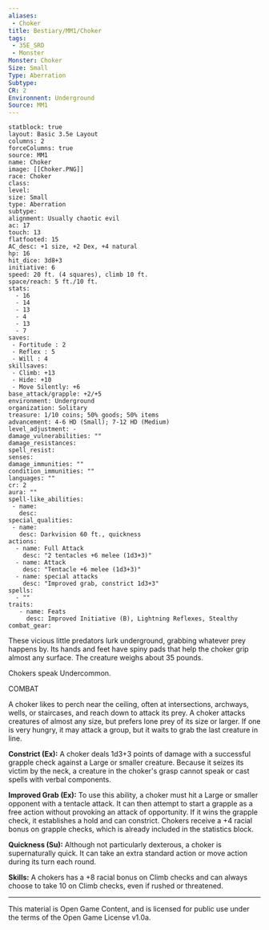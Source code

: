 ```yaml
---
aliases:
 - Choker
title: Bestiary/MM1/Choker
tags: 
 - 35E_SRD
 - Monster
Monster: Choker
Size: Small
Type: Aberration
Subtype: 
CR: 2
Environnent: Underground
Source: MM1
---
```


```statblock
statblock: true
layout: Basic 3.5e Layout
columns: 2
forceColumns: true
source: MM1 
name: Choker
image: [[Choker.PNG]]
race: Choker
class: 
level: 
size: Small
type: Aberration
subtype: 
alignment: Usually chaotic evil
ac: 17
touch: 13
flatfooted: 15
AC_desc: +1 size, +2 Dex, +4 natural
hp: 16
hit_dice: 3d8+3
initiative: 6
speed: 20 ft. (4 squares), climb 10 ft.
space/reach: 5 ft./10 ft.
stats:
  - 16
  - 14
  - 13
  - 4
  - 13
  - 7
saves:
 - Fortitude : 2
 - Reflex : 5
 - Will : 4
skillsaves:
 - Climb: +13
 - Hide: +10
 - Move Silently: +6
base_attack/grapple: +2/+5
environment: Underground
organization: Solitary
treasure: 1/10 coins; 50% goods; 50% items
advancement: 4-6 HD (Small); 7-12 HD (Medium)
level_adjustment: -
damage_vulnerabilities: ""
damage_resistances: 
spell_resist: 
senses: 
damage_immunities: ""
condition_immunities: ""
languages: ""
cr: 2
aura: ""
spell-like_abilities:
 - name: 
   desc: 
special_qualities:
 - name:
   desc: Darkvision 60 ft., quickness
actions:
  - name: Full Attack
    desc: "2 tentacles +6 melee (1d3+3)"
  - name: Attack
    desc: "Tentacle +6 melee (1d3+3)"
  - name: special attacks
    desc: "Improved grab, constrict 1d3+3"
spells:
  - ""
traits:
   - name: Feats
     desc: Improved Initiative (B), Lightning Reflexes, Stealthy
combat_gear:  
```


These vicious little predators lurk underground, grabbing whatever prey happens by. Its hands and feet have spiny pads that help the choker grip almost any surface. The creature weighs about 35 pounds.

Chokers speak Undercommon.

COMBAT

A choker likes to perch near the ceiling, often at intersections, archways, wells, or staircases, and reach down to attack its prey. A choker attacks creatures of almost any size, but prefers lone prey of its size or larger. If one is very hungry, it may attack a group, but it waits to grab the last creature in line.


**Constrict (Ex):** A choker deals 1d3+3 points of damage with a successful grapple check against a Large or smaller creature. Because it seizes its victim by the neck, a creature in the choker's grasp cannot speak or cast spells with verbal components.


**Improved Grab (Ex):** To use this ability, a choker must hit a Large or smaller opponent with a tentacle attack. It can then attempt to start a grapple as a free action without provoking an attack of opportunity. If it wins the grapple check, it establishes a hold and can constrict. Chokers receive a +4 racial bonus on grapple checks, which is already included in the statistics block.


**Quickness (Su):** Although not particularly dexterous, a choker is supernaturally quick. It can take an extra standard action or move action during its turn each round.


**Skills:** A chokers has a +8 racial bonus on Climb checks and can always choose to take 10 on Climb checks, even if rushed or threatened.

---

This material is Open Game Content, and is licensed for public use under the terms of the Open Game License v1.0a.
